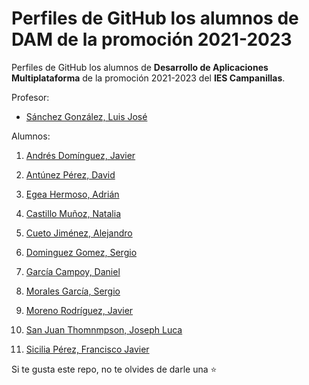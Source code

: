 # Perfiles de GitHub los alumnos de DAM de la promoción 2021-2023

Perfiles de GitHub los alumnos de **Desarrollo de Aplicaciones Multiplataforma** de la promoción 2021-2023 del **IES Campanillas**.

Profesor:

* [Sánchez González, Luis José](https://github.com/luisjosesanchez)

Alumnos:

1. [Andrés Domínguez, Javier](https://github.com/javierandresaluiescampanillas)
3. [Antúnez Pérez, David](https://github.com/DavidAntunezPerez)
4. [Egea Hermoso, Adrián](https://github.com/AdrianEgeaHermoso)
5. [Castillo Muñoz, Natalia](https://github.com/mnataliacm)
6. [Cueto Jiménez, Alejandro](https://github.com/AleCueto)
7. [Dominguez Gomez, Sergio](https://github.com/SergioDominguez15)
7. [García Campoy, Daniel](https://github.com/DanielGarciaCampoy)
13. [Morales García, Sergio](https://github.com/sergiomoralesgarcia)
15. [Moreno Rodríguez, Javier](https://github.com/Javiemr)

19. [San Juan Thomnmpson, Joseph Luca](https://github.com/JosephLucaSanJuan)
20. [Sicilia Pérez, Francisco Javier](https://github.com/FranSiciliaPerez)

Si te gusta este repo, no te olvides de darle una :star:

